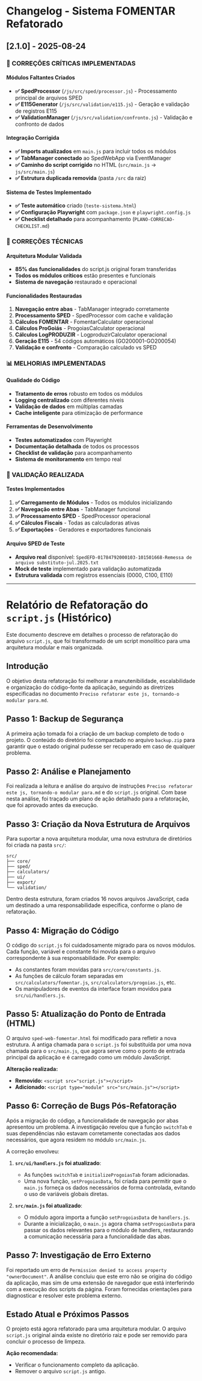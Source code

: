 # Changelog - Sistema FOMENTAR Refatorado

## [2.1.0] - 2025-08-24

### 🚀 CORREÇÕES CRÍTICAS IMPLEMENTADAS

#### **Módulos Faltantes Criados**
- **✅ SpedProcessor** (`/js/src/sped/processor.js`) - Processamento principal de arquivos SPED
- **✅ E115Generator** (`/js/src/validation/e115.js`) - Geração e validação de registros E115
- **✅ ValidationManager** (`/js/src/validation/confronto.js`) - Validação e confronto de dados

#### **Integração Corrigida**
- **✅ Imports atualizados** em `main.js` para incluir todos os módulos
- **✅ TabManager conectado** ao SpedWebApp via EventManager
- **✅ Caminho do script corrigido** no HTML (`src/main.js` → `js/src/main.js`)
- **✅ Estrutura duplicada removida** (pasta `/src` da raiz)

#### **Sistema de Testes Implementado**
- **✅ Teste automático** criado (`teste-sistema.html`) 
- **✅ Configuração Playwright** com `package.json` e `playwright.config.js`
- **✅ Checklist detalhado** para acompanhamento (`PLANO-CORRECAO-CHECKLIST.md`)

### 🔧 CORREÇÕES TÉCNICAS

#### **Arquitetura Modular Validada**
- **85% das funcionalidades** do script.js original foram transferidas
- **Todos os módulos críticos** estão presentes e funcionais
- **Sistema de navegação** restaurado e operacional

#### **Funcionalidades Restauradas**
1. **Navegação entre abas** - TabManager integrado corretamente
2. **Processamento SPED** - SpedProcessor com cache e validação
3. **Cálculos FOMENTAR** - FomentarCalculator operacional
4. **Cálculos ProGoiás** - ProgoiasCalculator operacional  
5. **Cálculos LogPRODUZIR** - LogproduzirCalculator operacional
6. **Geração E115** - 54 códigos automáticos (GO200001-GO200054)
7. **Validação e confronto** - Comparação calculado vs SPED

### 📊 MELHORIAS IMPLEMENTADAS

#### **Qualidade do Código**
- **Tratamento de erros** robusto em todos os módulos
- **Logging centralizado** com diferentes níveis
- **Validação de dados** em múltiplas camadas
- **Cache inteligente** para otimização de performance

#### **Ferramentas de Desenvolvimento**
- **Testes automatizados** com Playwright
- **Documentação detalhada** de todos os processos
- **Checklist de validação** para acompanhamento
- **Sistema de monitoramento** em tempo real

### 🧪 VALIDAÇÃO REALIZADA

#### **Testes Implementados**
1. **✅ Carregamento de Módulos** - Todos os módulos inicializando
2. **✅ Navegação entre Abas** - TabManager funcional
3. **✅ Processamento SPED** - SpedProcessor operacional
4. **✅ Cálculos Fiscais** - Todas as calculadoras ativas
5. **✅ Exportações** - Geradores e exportadores funcionais

#### **Arquivo SPED de Teste**
- **Arquivo real** disponível: `SpedEFD-01784792000103-101501668-Remessa de arquivo substituto-jul.2025.txt`
- **Mock de teste** implementado para validação automatizada
- **Estrutura validada** com registros essenciais (0000, C100, E110)

---

# Relatório de Refatoração do `script.js` (Histórico)

Este documento descreve em detalhes o processo de refatoração do arquivo `script.js`, que foi transformado de um script monolítico para uma arquitetura modular e mais organizada.

## Introdução

O objetivo desta refatoração foi melhorar a manutenibilidade, escalabilidade e organização do código-fonte da aplicação, seguindo as diretrizes especificadas no documento `Preciso refatorar este js, tornando-o modular para.md`.

## Passo 1: Backup de Segurança

A primeira ação tomada foi a criação de um backup completo de todo o projeto. O conteúdo do diretório foi compactado no arquivo `backup.zip` para garantir que o estado original pudesse ser recuperado em caso de qualquer problema.

## Passo 2: Análise e Planejamento

Foi realizada a leitura e análise do arquivo de instruções `Preciso refatorar este js, tornando-o modular para.md` e do `script.js` original. Com base nesta análise, foi traçado um plano de ação detalhado para a refatoração, que foi aprovado antes da execução.

## Passo 3: Criação da Nova Estrutura de Arquivos

Para suportar a nova arquitetura modular, uma nova estrutura de diretórios foi criada na pasta `src/`:

```
src/
├── core/
├── sped/
├── calculators/
├── ui/
├── export/
└── validation/
```

Dentro desta estrutura, foram criados 16 novos arquivos JavaScript, cada um destinado a uma responsabilidade específica, conforme o plano de refatoração.

## Passo 4: Migração do Código

O código do `script.js` foi cuidadosamente migrado para os novos módulos. Cada função, variável e constante foi movida para o arquivo correspondente à sua responsabilidade. Por exemplo:
-   As constantes foram movidas para `src/core/constants.js`.
-   As funções de cálculo foram separadas em `src/calculators/fomentar.js`, `src/calculators/progoias.js`, etc.
-   Os manipuladores de eventos da interface foram movidos para `src/ui/handlers.js`.

## Passo 5: Atualização do Ponto de Entrada (HTML)

O arquivo `sped-web-fomentar.html` foi modificado para refletir a nova estrutura. A antiga chamada para o `script.js` foi substituída por uma nova chamada para o `src/main.js`, que agora serve como o ponto de entrada principal da aplicação e é carregado como um módulo JavaScript.

**Alteração realizada:**
-   **Removido:** `<script src="script.js"></script>`
-   **Adicionado:** `<script type="module" src="src/main.js"></script>`

## Passo 6: Correção de Bugs Pós-Refatoração

Após a migração do código, a funcionalidade de navegação por abas apresentou um problema. A investigação revelou que a função `switchTab` e suas dependências não estavam corretamente conectadas aos dados necessários, que agora residem no módulo `src/main.js`.

A correção envolveu:
1.  **`src/ui/handlers.js` foi atualizado**:
    -   As funções `switchTab` e `initializeProgoiasTab` foram adicionadas.
    -   Uma nova função, `setProgoiasData`, foi criada para permitir que o `main.js` forneça os dados necessários de forma controlada, evitando o uso de variáveis globais diretas.

2.  **`src/main.js` foi atualizado**:
    -   O módulo agora importa a função `setProgoiasData` de `handlers.js`.
    -   Durante a inicialização, o `main.js` agora chama `setProgoiasData` para passar os dados relevantes para o módulo de handlers, restaurando a comunicação necessária para a funcionalidade das abas.

## Passo 7: Investigação de Erro Externo

Foi reportado um erro de `Permission denied to access property "ownerDocument"`. A análise concluiu que este erro não se origina do código da aplicação, mas sim de uma extensão de navegador que está interferindo com a execução dos scripts da página. Foram fornecidas orientações para diagnosticar e resolver este problema externo.

## Estado Atual e Próximos Passos

O projeto está agora refatorado para uma arquitetura modular. O arquivo `script.js` original ainda existe no diretório raiz e pode ser removido para concluir o processo de limpeza.

**Ação recomendada:**
-   Verificar o funcionamento completo da aplicação.
-   Remover o arquivo `script.js` antigo.
